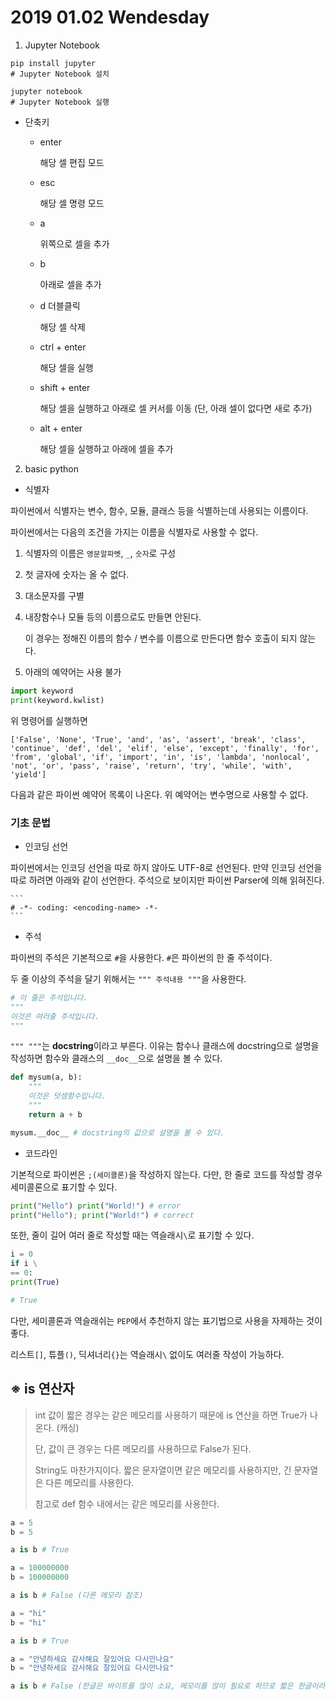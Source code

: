 # 2019 01.02 Wendesday

1. Jupyter Notebook

```
pip install jupyter
# Jupyter Notebook 설치

jupyter notebook
# Jupyter Notebook 실행
```

- 단축키

    - enter

        해당 셀 편집 모드

    - esc

        해당 셀 명령 모드

    - a

        위쪽으로 셀을 추가

    - b
        
        아래로 셀을 추가
    
    - d 더블클릭

        해당 셀 삭제

    - ctrl + enter

        해당 셀을 실행

    - shift + enter

        해당 셀을 실행하고 아래로 셀 커서를 이동 (단, 아래 셀이 없다면 새로 추가)

    - alt + enter

        해당 셀을 실행하고 아래에 셀을 추가

2. basic python

-  식별자

파이썬에서 식별자는 변수, 함수, 모듈, 클래스 등을 식별하는데 사용되는 이름이다.

파이썬에서는 다음의 조건을 가지는 이름을 식별자로 사용할 수 없다.

1. 식별자의 이름은 `영문알파벳`, `_`, `숫자`로 구성
2. 첫 글자에 숫자는 올 수 없다.
3. 대소문자를 구별
4. 내장함수나 모듈 등의 이름으로도 만들면 안된다.
    
    이 경우는 정해진 이름의 함수 / 변수를 이름으로 만든다면 함수 호출이 되지 않는다.

5. 아래의 예약어는 사용 불가

```python
import keyword
print(keyword.kwlist)
```

위 명령어를 실행하면

```
['False', 'None', 'True', 'and', 'as', 'assert', 'break', 'class', 'continue', 'def', 'del', 'elif', 'else', 'except', 'finally', 'for', 'from', 'global', 'if', 'import', 'in', 'is', 'lambda', 'nonlocal', 'not', 'or', 'pass', 'raise', 'return', 'try', 'while', 'with', 'yield']
```

다음과 같은 파이썬 예약어 목록이 나온다. 위 예약어는 변수명으로 사용할 수 없다.

### 기초 문법

- 인코딩 선언

파이썬에서는 인코딩 선언을 따로 하지 않아도 UTF-8로 선언된다. 만약 인코딩 선언을 따로 하려면 아래와 같이 선언한다. 주석으로 보이지만 파이썬 Parser에 의해 읽혀진다.

    ```
    # -*- coding: <encoding-name> -*- 
    ```

- 주석

파이썬의 주석은 기본적으로 `#`을 사용한다.
`#`은 파이썬의 한 줄 주석이다.

두 줄 이상의 주석을 달기 위해서는 `""" 주석내용 """`을 사용한다.
```python
# 이 줄은 주석입니다.
"""
이것은 여러줄 주석입니다.
"""
```

`""" """`는 **docstring**이라고 부른다. 이유는 함수나 클래스에 docstring으로 설명을 작성하면 함수와 클래스의 `__doc__`으로 설명을 볼 수 있다.

```python
def mysum(a, b):
    """
    이것은 덧셈함수입니다.
    """
    return a + b

mysum.__doc__ # docstring의 값으로 설명을 볼 수 있다.
```

- 코드라인

기본적으로 파이썬은 `;(세미콜론)`을 작성하지 않는다. 다만, 한 줄로 코드를 작성할 경우 세미콜론으로 표기할 수 있다.

```python
print("Hello") print("World!") # error
print("Hello"); print("World!") # correct
```

또한, 줄이 길어 여러 줄로 작성할 때는 역슬래시`\`로 표기할 수 있다.

```python
i = 0
if i \
== 0:
print(True)

# True
```

다만, 세미콜론과 역슬래쉬는 `PEP`에서 추천하지 않는 표기법으로 사용을 자제하는 것이 좋다.

리스트`[]`, 튜플`()`, 딕셔너리`{}`는 역슬래시`\` 없이도 여러줄 작성이 가능하다.

## ※ is 연산자

> int 값이 짧은 경우는 같은 메모리를 사용하기 때문에 is 연산을 하면 True가 나온다. (캐싱)
>
> 단, 값이 큰 경우는 다른 메모리를 사용하므로 False가 된다.
>
> String도 마찬가지이다. 짧은 문자열이면 같은 메모리를 사용하지만, 긴 문자열은 다른 메모리를 사용한다.
>
> 참고로 def 함수 내에서는 같은 메모리를 사용한다.

```python
a = 5
b = 5

a is b # True

a = 100000000
b = 100000000

a is b # False (다른 메모리 참조)

a = "hi"
b = "hi"

a is b # True

a = "안녕하세요 감사해요 잘있어요 다시만나요"
b = "안녕하세요 감사해요 잘있어요 다시만나요"

a is b # False (한글은 바이트를 많이 소요, 메모리를 많이 필요로 하므로 짧은 한글이라도 메모리를 많이 차지할 수 있다.)
```
